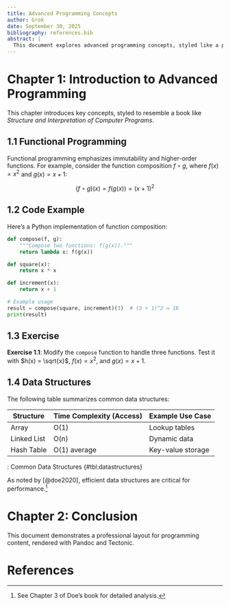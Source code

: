 ```yaml
---
title: Advanced Programming Concepts
author: Grok
date: September 30, 2025
bibliography: references.bib
abstract: |
  This document explores advanced programming concepts, styled like a professional programming book, with code examples, exercises, and citations.
---
```


# Chapter 1: Introduction to Advanced Programming

This chapter introduces key concepts, styled to resemble a book like *Structure and Interpretation of Computer Programs*.

## 1.1 Functional Programming

Functional programming emphasizes immutability and higher-order functions. For example, consider the function composition $f \circ g$, where $f(x) = x^2$ and $g(x) = x + 1$:

$$
(f \circ g)(x) = f(g(x)) = (x + 1)^2
$$

## 1.2 Code Example

Here’s a Python implementation of function composition:

```python
def compose(f, g):
    """Compose two functions: f(g(x))."""
    return lambda x: f(g(x))

def square(x):
    return x * x

def increment(x):
    return x + 1

# Example usage
result = compose(square, increment)(3)  # (3 + 1)^2 = 16
print(result)
```

## 1.3 Exercise

**Exercise 1.1**: Modify the `compose` function to handle three functions. Test it with $h(x) = \sqrt{x}$, $f(x) = x^2$, and $g(x) = x + 1$.

## 1.4 Data Structures

The following table summarizes common data structures:

| Structure     | Time Complexity (Access) | Example Use Case       |
|---------------|--------------------------|------------------------|
| Array         | O(1)                     | Lookup tables          |
| Linked List   | O(n)                     | Dynamic data           |
| Hash Table    | O(1) average             | Key-value storage      |

: Common Data Structures {#tbl:datastructures}

As noted by [@doe2020], efficient data structures are critical for performance.[^note1]

[^note1]: See Chapter 3 of Doe’s book for detailed analysis.

# Chapter 2: Conclusion

This document demonstrates a professional layout for programming content, rendered with Pandoc and Tectonic.

# References
